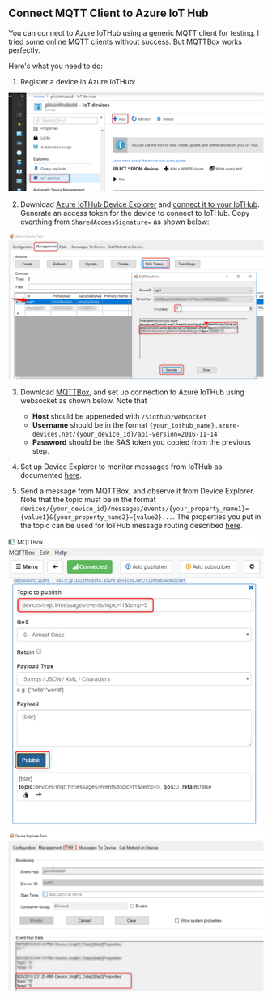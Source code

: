 ## Connect MQTT Client to Azure IoT Hub

You can connect to Azure IoTHub using a generic MQTT client for testing.  I tried some online MQTT clients without success.  But [MQTTBox](http://workswithweb.com/html/mqttbox/downloads.html) works perfectly. 

Here's what you need to do: 
1.  Register a device in Azure IoTHub:
   
![Alt text](/mqttIOTHub/images/01adddevice.png?raw=true "Register a device")

2.  Download [Azure IoTHub Device Explorer](https://github.com/Azure/azure-iot-sdk-csharp/tree/master/tools/DeviceExplorer#download-a-pre-built-version-of-the-device-explorer-application) and [connect it to your IoTHub](https://github.com/Azure/azure-iot-sdk-csharp/tree/master/tools/DeviceExplorer#configure-an-iot-hub-connection). Generate an access token for the device to connect to IoTHub.  Copy everthing from `SharedAccessSignature=` as shown below:

![Alt text](/mqttIOTHub/images/02generatesas.png?raw=true "Generate SAS token")

3.  Download [MQTTBox](http://workswithweb.com/html/mqttbox/downloads.html), and set up connection to Azure IoTHub using websocket as shown below.  Note that 
    -  __Host__ should be appeneded with `/$iothub/websocket`
    -  __Username__ should be in the format `{your_iothub_name}.azure-devices.net/{your_device_id}/api-version=2016-11-14`
    -  __Password__ should be the SAS token you copied from the previous step. 
  
4.  Set up Device Explorer to monitor messages from IoTHub as documented [here](https://github.com/Azure/azure-iot-sdk-csharp/tree/master/tools/DeviceExplorer#monitor-device-to-cloud-events).
    
5.  Send a message from MQTTBox, and observe it from Device Explorer.  Note that the topic must be in the format `devices/{your_device_id}/messages/events/{your_property_name1}={value1}&{your_property_name2}={value2}...`.  The properties you put in the topic can be used for IoTHub message routing described [here](https://github.com/Azure/azure-iot-sdk-csharp/tree/master/tools/DeviceExplorer#monitor-device-to-cloud-events). 

![Alt text](/mqttIOTHub/images/03sendmessage.png?raw=true "Send message")
![Alt text](/mqttIOTHub/images/04monitormessage.png?raw=true "Monitor message")
